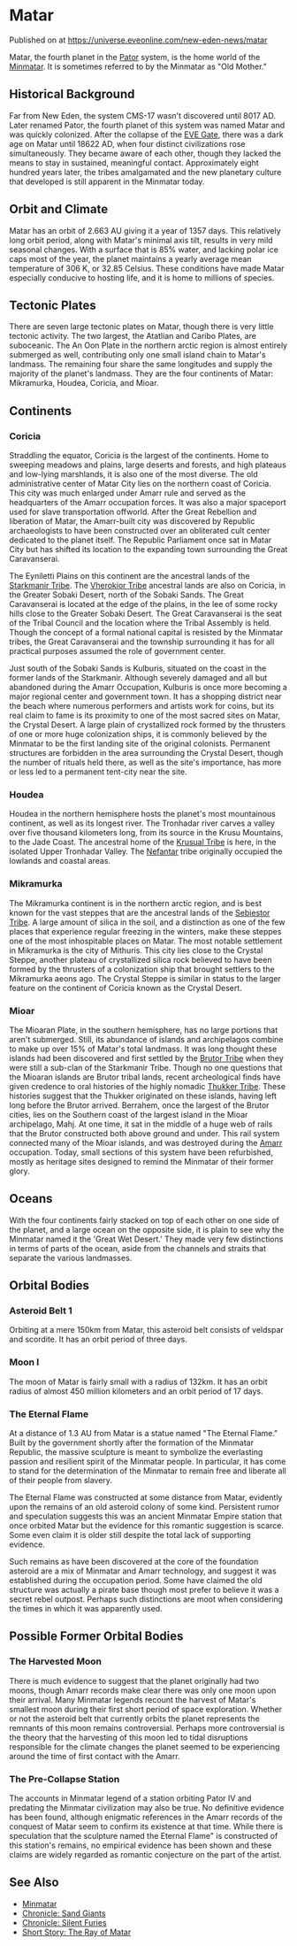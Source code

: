 # Matar
Published on  at https://universe.eveonline.com/new-eden-news/matar

Matar, the fourth planet in the [Pator](7MdCKy2OEJTpJSItRgx8DX) system, is
the home world of the [Minmatar](1rpu7pfwTPVznAczjw2pOp). It is sometimes
referred to by the Minmatar as "Old Mother."

Historical Background
---------------------

Far from New Eden, the system CMS-17 wasn't discovered until 8017 AD.
Later renamed Pator, the fourth planet of this system was named Matar
and was quickly colonized. After the collapse of the [EVE Gate](2z1KQXUVtPP1WmlwcJaX4o),
there was a dark age on Matar until 18622
AD, when four distinct civilizations rose simultaneously. They became
aware of each other, though they lacked the means to stay in sustained,
meaningful contact. Approximately eight hundred years later, the tribes
amalgamated and the new planetary culture that developed is still
apparent in the Minmatar today. 

Orbit and Climate
-----------------

Matar has an orbit of 2.663 AU giving it a year of 1357 days. This
relatively long orbit period, along with Matar's minimal axis tilt,
results in very mild seasonal changes. With a surface that is 85% water,
and lacking polar ice caps most of the year, the planet maintains a
yearly average mean temperature of 306 K, or 32.85 Celsius. These
conditions have made Matar especially conducive to hosting life, and it
is home to millions of species.

Tectonic Plates
---------------

There are seven large tectonic plates on Matar, though there is very
little tectonic activity. The two largest, the Atatlian and Caribo
Plates, are suboceanic. The An Oon Plate in the northern arctic region
is almost entirely submerged as well, contributing only one small island
chain to Matar's landmass. The remaining four share the same longitudes
and supply the majority of the planet's landmass. They are the four
continents of Matar: Mikramurka, Houdea, Coricia, and Mioar.

Continents
----------
### Coricia

Straddling the equator, Coricia is the largest of the continents. Home
to sweeping meadows and plains, large deserts and forests, and high
plateaus and low-lying marshlands, it is also one of the most diverse.
The old administrative center of Matar City lies on the northern coast of Coricia. This city was much enlarged under Amarr rule and served as the headquarters of the Amarr occupation forces. It was also a major spaceport used for slave transportation offworld. After the Great Rebellion and liberation of Matar, the Amarr-built city was discovered by Republic archaeologists to have been constructed over an obliterated cult center dedicated to the planet itself. The Republic Parliament once sat in Matar City but has shifted its location to the expanding town surrounding the Great Caravanserai.

The Eyniletti Plains on this continent are the ancestral lands of the
[Starkmanir Tribe](1L5eoorvzFUylWwag0xeQw). The [Vherokior Tribe](6VDPzsKX9TVbVtXEwjj0RB) ancestral lands are also on Coricia, in the Greater Sobaki Desert, north of the Sobaki Sands. The Great Caravanserai is located at the edge of the plains, in the lee of some rocky hills close to  the Greater Sobaki Desert. The Great Caravanserai is the seat of the Tribal Council and the location where the Tribal Assembly is held. Though the concept of a formal national capital is resisted by the Minmatar tribes, the Great Caravanserai and the township surrounding it has for all practical purposes assumed the role of government center.

Just south of the Sobaki Sands is Kulburis, situated on the coast in
the former lands of the Starkmanir. Although severely damaged and all but abandoned during the Amarr Occupation, Kulburis is once more becoming a major regional center and government town. It has a shopping district near the beach where numerous performers and artists work for coins, but its real claim
to fame is its proximity to one of the most sacred sites on Matar, the
Crystal Desert. A large plain of crystallized rock formed by the
thrusters of one or more huge colonization ships, it is commonly believed by the Minmatar to be the first landing site of the original colonists.
Permanent structures are forbidden in the area surrounding the Crystal Desert,
though the number of rituals held there, as well as the site's
importance, has more or less led to a permanent tent-city near the
site.

### Houdea

Houdea in the northern hemisphere hosts the planet's most mountainous
continent, as well as its longest river. The Tronhadar river carves a
valley over five thousand kilometers long, from its source in the Krusu
Mountains, to the Jade Coast. The ancestral home of the
[Krusual Tribe](7KI9OEieV9sdjksayCyoGk) is here, in the isolated Upper Tronhadar Valley. The [Nefantar](1lfEcB4SdrV3EJIrmYWOK2) tribe
originally occupied the lowlands and coastal areas.

### Mikramurka

The Mikramurka continent is in the northern arctic region, and is best
known for the vast steppes that are the ancestral lands of the
[Sebiestor Tribe](1fNour0sFTIcCFRVQM2pro). A large amount of silica in the soil, and a distinction as one of the few places that
experience regular freezing in the winters, make these steppes one of
the most inhospitable places on Matar. The most notable settlement in Mikramurka is the city of Mithuris. This city lies close to the Crystal Steppe, another plateau of crystallized silica rock believed to have been formed by the thrusters of a colonization ship that brought settlers to the Mikramurka aeons ago. The Crystal Steppe is similar in status to the larger feature on the continent of Coricia known as the Crystal Desert.

### Mioar

The Mioaran Plate, in the southern hemisphere, has no large portions
that aren't submerged. Still, its abundance of islands and archipelagos
combine to make up over 15% of Matar's total landmass. It was long
thought these islands had been discovered and first settled by the
[Brutor Tribe](5xBrtZyeYfTxWkZTO1o5zg) when they were still a sub-clan of the
Starkmanir Tribe. Though no one questions that the Mioaran islands
are Brutor tribal lands, recent archeological finds have given credence
to oral histories of the highly nomadic [Thukker Tribe](3uoxvtJY1Z30BoVwuJLj2z).
These histories suggest that the
Thukker originated on these islands, having left long before the Brutor
arrived. Berrahem, once the largest of the Brutor cities, lies on the
Southern coast of the largest island in the Mioar archipelago, Mahj. At
one time, it sat in the middle of a huge web of rails that the Brutor
constructed both above ground and under. This rail system connected many
of the Mioar islands, and was destroyed during the
[Amarr](6BPFRy27fN4LnYlIyzvEwo) occupation. Today, small sections of this
system have been refurbished, mostly as heritage sites designed to
remind the Minmatar of their former glory.

Oceans
------

With the four continents fairly stacked on top of each other on one side
of the planet, and a large ocean on the opposite side, it is plain to
see why the Minmatar named it the 'Great Wet Desert.' They made very few
distinctions in terms of parts of the ocean, aside from the channels and
straits that separate the various landmasses.

Orbital Bodies
--------------

### Asteroid Belt 1

Orbiting at a mere 150km from Matar, this asteroid belt consists of
veldspar and scordite. It has an orbit period of three days.

### Moon I

The moon of Matar is fairly small with a radius of 132km. It has an
orbit radius of almost 450 million kilometers and an orbit period of 17
days.

### The Eternal Flame

At a distance of 1.3 AU from Matar is a statue named "The Eternal
Flame." Built by the government shortly after the formation of the Minmatar Republic, the massive sculpture is meant to symbolize the everlasting passion and resilient spirit of the Minmatar people. In particular, it has come to stand for the determination of the Minmatar to remain free and liberate all of their people from slavery.

The Eternal Flame was constructed at some distance from Matar, evidently upon the remains of an old asteroid colony of some kind. Persistent rumor and speculation suggests this was an ancient Minmatar Empire station that once orbited Matar but the evidence for this romantic suggestion is scarce. Some even claim it is older still despite the total lack of supporting evidence. 

Such remains as have been discovered at the core of the foundation asteroid are a mix of Minmatar and Amarr technology, and suggest it was established during the occupation period. Some have claimed the old structure was actually a pirate base though most prefer to believe it was a secret rebel outpost. Perhaps such distinctions are moot when considering the times in which it was apparently used.

Possible Former Orbital Bodies
--------------

### The Harvested Moon

There is much evidence to suggest that the planet originally had two
moons, though Amarr records make clear there was only one moon upon
their arrival. Many Minmatar legends recount the harvest of Matar's
smallest moon during their first short period of space exploration.
Whether or not the asteroid belt that currently orbits the planet
represents the remnants of this moon remains controversial. Perhaps more
controversial is the theory that the harvesting of this moon led to
tidal disruptions responsible for the climate changes the planet seemed
to be experiencing around the time of first contact with the Amarr.

### The Pre-Collapse Station

The accounts in Minmatar legend of a station orbiting Pator IV and
predating the Minmatar civilization may also be true. No definitive
evidence has been found, although enigmatic references in the Amarr
records of the conquest of Matar seem to confirm its existence at that
time. While there is speculation that the sculpture named the Eternal
Flame" is constructed of this station's remains, no empirical evidence
has been shown and these claims are widely regarded as romantic
conjecture on the part of the artist.

See Also
--------
-   [Minmatar](1rpu7pfwTPVznAczjw2pOp)
-   [Chronicle: Sand Giants](4CbxxofNy40Ysv3lbHEMDn)
-   [Chronicle: Silent Furies](3yi2BMIz4SFExUpHSDHAA9)
-   [Short Story: The Ray of Matar](6ppoF0BO3tLhrkivsxSKsC)
